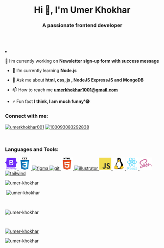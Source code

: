 <h1 align="center">Hi 👋, I'm Umer Khokhar</h1>
<h3 align="center">A passionate frontend developer</h3>
<br/></br></br


- 🔭 I’m currently working on **Newsletter sign-up form with success message**

  - 🌱 I’m currently learning **Node.js**

  - 💬 Ask me about **html, css, js , NodeJS ExpressJS and MongoDB**

  - 📫 How to reach me **umerkhokhar1001@gmail.com**

  - ⚡ Fun fact **I think, I am much funny'😁**

<h3 align="left">Connect with me:</h3>
<p align="left">
<a href="https://twitter.com/umerkhokhar001" target="blank"><img align="center" src="https://raw.githubusercontent.com/rahuldkjain/github-profile-readme-generator/master/src/images/icons/Social/twitter.svg" alt="umerkhokhar001" height="30" width="40" /></a>
<a href="https://fb.com/100093083292838" target="blank"><img align="center" src="https://raw.githubusercontent.com/rahuldkjain/github-profile-readme-generator/master/src/images/icons/Social/facebook.svg" alt="100093083292838" height="30" width="40" /></a>
</p>
<br>
<h3 align="left">Languages and Tools:</h3>
<p align="left"> <a href="https://getbootstrap.com" target="_blank" rel="noreferrer"> <img src="https://raw.githubusercontent.com/devicons/devicon/master/icons/bootstrap/bootstrap-plain-wordmark.svg" alt="bootstrap" width="40" height="40"/> </a> <a href="https://www.w3schools.com/css/" target="_blank" rel="noreferrer"> <img src="https://raw.githubusercontent.com/devicons/devicon/master/icons/css3/css3-original-wordmark.svg" alt="css3" width="40" height="40"/> </a> <a href="https://www.figma.com/" target="_blank" rel="noreferrer"> <img src="https://www.vectorlogo.zone/logos/figma/figma-icon.svg" alt="figma" width="40" height="40"/> </a> <a href="https://git-scm.com/" target="_blank" rel="noreferrer"> <img src="https://www.vectorlogo.zone/logos/git-scm/git-scm-icon.svg" alt="git" width="40" height="40"/> </a> <a href="https://www.w3.org/html/" target="_blank" rel="noreferrer"> <img src="https://raw.githubusercontent.com/devicons/devicon/master/icons/html5/html5-original-wordmark.svg" alt="html5" width="40" height="40"/> </a> <a href="https://www.adobe.com/in/products/illustrator.html" target="_blank" rel="noreferrer"> <img src="https://www.vectorlogo.zone/logos/adobe_illustrator/adobe_illustrator-icon.svg" alt="illustrator" width="40" height="40"/> </a> <a href="https://developer.mozilla.org/en-US/docs/Web/JavaScript" target="_blank" rel="noreferrer"> <img src="https://raw.githubusercontent.com/devicons/devicon/master/icons/javascript/javascript-original.svg" alt="javascript" width="40" height="40"/> </a> <a href="https://www.linux.org/" target="_blank" rel="noreferrer"> <img src="https://raw.githubusercontent.com/devicons/devicon/master/icons/linux/linux-original.svg" alt="linux" width="40" height="40"/> </a> <a href="https://reactjs.org/" target="_blank" rel="noreferrer"> <img src="https://raw.githubusercontent.com/devicons/devicon/master/icons/react/react-original-wordmark.svg" alt="react" width="40" height="40"/> </a> <a href="https://sass-lang.com" target="_blank" rel="noreferrer"> <img src="https://raw.githubusercontent.com/devicons/devicon/master/icons/sass/sass-original.svg" alt="sass" width="40" height="40"/> </a> <a href="https://tailwindcss.com/" target="_blank" rel="noreferrer"> <img src="https://www.vectorlogo.zone/logos/tailwindcss/tailwindcss-icon.svg" alt="tailwind" width="40" height="40"/> </a> </p>

<p><img align="left" src="https://github-readme-stats.vercel.app/api/top-langs?username=umer-khokhar&show_icons=true&locale=en&layout=compact" alt="umer-khokhar" /></p>
<br>
<p>&nbsp;<img align="center" src="https://github-readme-stats.vercel.app/api?username=umer-khokhar&show_icons=true&locale=en" alt="umer-khokhar" /></p>
<br>
<p><img align="center" src="https://github-readme-streak-stats.herokuapp.com/?user=umer-khokhar&" alt="umer-khokhar" /></p>



<br>
<p align="left"> <a href="https://github.com/ryo-ma/github-profile-trophy"><img src="https://github-profile-trophy.vercel.app/?username=umer-khokhar" alt="umer-khokhar" /></a> </p>
<p align="left"> <img src="https://komarev.com/ghpvc/?username=umer-khokhar&label=Profile%20views&color=0e75b6&style=flat" alt="umer-khokhar" /> </p>
